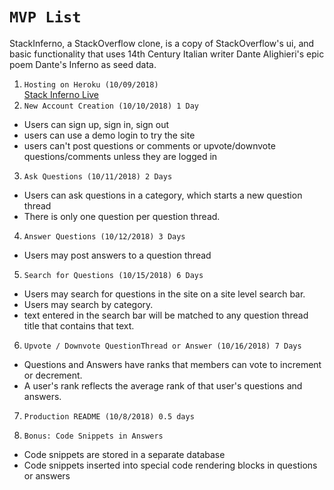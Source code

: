 # `MVP List`
  StackInferno, a StackOverflow clone, is a copy of StackOverflow's ui, and basic functionality that uses 14th Century Italian writer Dante Alighieri's epic poem Dante's Inferno as seed data.
1. `Hosting on Heroku (10/09/2018)`  
  [Stack Inferno Live](https://stack-inferno.herokuapp.com/)
2. `New Account Creation (10/10/2018) 1 Day`
  - Users can sign up, sign in, sign out
  - users can use a demo login to try the site
  - users can't post questions or comments or upvote/downvote questions/comments unless they are logged in
3. `Ask Questions (10/11/2018) 2 Days`  
  - Users can ask questions in a category, which starts a new question thread
  - There is only one question per question thread.
4. `Answer Questions (10/12/2018) 3 Days`  
  - Users may post answers to a question thread
5. `Search for Questions (10/15/2018) 6 Days`
  - Users may search for questions in the site on a site level search bar.
  - Users may search by category.
  - text entered in the search bar will be matched to any question thread title that contains that text.
6. `Upvote / Downvote QuestionThread or Answer (10/16/2018) 7 Days`  
  - Questions and Answers have ranks that members can vote to increment or decrement.
  - A user's rank reflects the average rank of that user's questions and answers.
7. `Production README (10/8/2018) 0.5 days`

9. `Bonus: Code Snippets in Answers`
  - Code snippets are stored in a separate database
  - Code snippets inserted into special code rendering blocks in questions or answers
